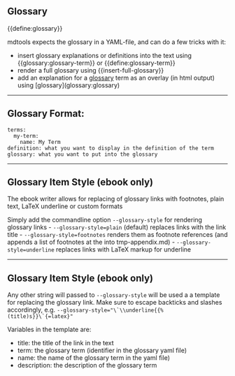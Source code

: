 ## Glossary

{{define:glossary}}

mdtools expects the glossary in a YAML-file, and can do a few tricks with it: 

- insert glossary explanations or definitions into the text using &#0123;&#0123;glossary:glossary-term&#0125;&#0125; or &#0123;&#0123;define:glossary-term&#0125;&#0125;
- render a full glossary using &#0123;&#0123;insert-full-glossary&#0125;&#0125;
- add an explanation for a [glossary](glossary:glossary) term as an overlay (in html output) using &#0091;glossary&#0093;&#0040;glossary:glossary&#0041;

---

## Glossary Format:

    terms:
      my-term:
    	name: My Term
	definition: what you want to display in the definition of the term
    glossary: what you want to put into the glossary

---

## Glossary Item Style (ebook only)

The ebook writer allows for replacing of glossary links with footnotes, plain text, LaTeX underline or custom formats

Simply add the commandline option `--glossary-style` for rendering glossary links
    - `--glossary-style=plain` (default) replaces links with the link title
    - `--glossary-style=footnotes` renders them as footnote references (and appends a list of footnotes at the into tmp-appendix.md)
    - `--glossary-style=underline` replaces links with LaTeX markup for underline

---

## Glossary Item Style (ebook only)

Any other string will passed to `--glossary-style` will be used a a template for replacing the glossary link. Make sure to escape backticks and slashes accordingly, e.g. ``--glossary-style="\`\\underline{{%(title)s}}\`{=latex}"``

Variables in the template are:

- title: the title of the link in the text
- term: the glossary term (identifier in the glossary yaml file)
- name: the name of the glossary term in the yaml file)
- description: the description of the glossary term